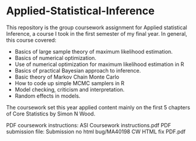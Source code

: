 # Applied-Statistical-Inference

This repository is the group coursework assignment for Applied statistical Inference, a course I took in the first semester of my final year. In general, this course covered:
* Basics of large sample theory of maximum likelihood estimation.
* Basics of numerical optimization.
* Use of numerical optimization for maximum likelihood estimation in R
* Basics of practical Bayesian approach to inference.
* Basic theory of Markov Chain Monte Carlo
* How to code up simple MCMC samplers in R
* Model checking, criticism and interpretation.
* Random effects in models.

The coursework set this year applied content mainly on the first 5 chapters of Core Statistics by Simon N Wood. 

PDF coursework instructions: ASI Coursework instructions.pdf
PDF submission file: Submission no html bug/MA40198 CW HTML fix PDF.pdf
